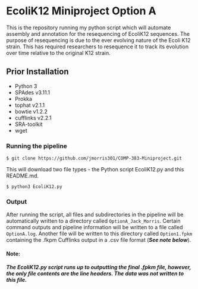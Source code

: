 # EcoliK12 Miniproject Option A #

This is the repository running my python script which will automate assembly and annotation for the resequencing of EcoliK12 sequences. The purpose of resequencing is due to the ever evolving nature of the Ecoli K12 strain. This has required researchers to resequence it to track its evolution over time relative to the original K12 strain. 

## Prior Installation ##
* Python 3
* SPAdes v3.11.1
* Prokka
* tophat v2.1.1
* bowtie v1.2.2
* cufflinks v2.2.1
* SRA-toolkit
* wget

### Running the pipeline ###
```shell
$ git clone https://github.com/jmorris301/COMP-383-Miniproject.git
```

This will download two file types - the Python script EcoliK12.py and this README.md.

```shell
$ python3 EcoliK12.py
```

### Output ###
After running the script, all files and subdirectories in the pipeline will be automatically written to a directory called `OptionA_Jack_Morris`. Certain command outputs and pipeline information will be written to a file called `OptionA.log`. Another file will be written to this directory called `Option1.fpkm` containing the .fkpm Cufflinks output in a .csv file format (***See note below***).

#### Note: ####
***The EcoliK12.py script runs up to outputting the final .fpkm file, however, the only file contents are the line headers. The data was not written to this file.***
